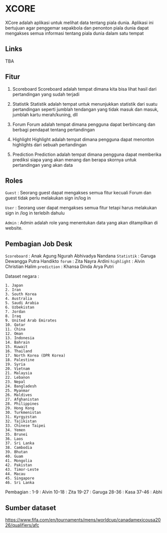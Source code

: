 # XCORE

XCore adalah aplikasi untuk melihat data tentang piala dunia. Aplikasi ini bertujuan agar penggemar sepakbola dan penonton piala dunia dapat mengakses semua informasi tentang piala dunia dalam satu tempat

## Links
TBA

## Fitur
1. Scoreboard
Scoreboard adalah tempat dimana kita bisa lihat hasil dari pertandingan yang sudah terjadi

2. Statistik
Statistik adalah tempat untuk menunjukkan statistik dari suatu pertandingan seperti jumblah tendangan yang tidak masuk dan masuk, jumblah kartu merah/kuning, dll

3. Forum
Forum adalah tempat dimana pengguna dapat berbincang dan berbagi pendapat tentang pertandingan

4. Highlight
Highlight adalah tempat dimana pengguna dapat menonton highlights dari sebuah pertandingan

5. Prediction
Prediction adalah tempat dimana pengguna dapat memberika prediksi siapa yang akan menang dan berapa skornya untuk pertandingan yang akan data

## Roles

`Guest` : Seorang guest dapat mengakses semua fitur kecuali Forum dan guest tidak perlu melakukan sign in/log in </br>

`User`  : Seorang user dapat mengakses semua fitur tetapi harus melakukan sign in /log in terlebih dahulu </br>

`Admin` : Admin adalah role yang menentukan data yang akan ditampilkan di website. </br>

## Pembagian Job Desk
`Scoreboard` : Anak Agung Ngurah Abhivadya Nandana 
`Statistik`  : Garuga Dewangga Putra Handikto
`forum`      : Zita Nayra Ardini
`highlight`  : Alvin Christian Halim
`prediction` : Khansa Dinda Arya Putri

Dataset negara :
```
1. Japan
2. Iran
3. South Korea
4. Australia
5. Saudi Arabia
6. Uzbekistan
7. Jordan
8. Iraq
9. United Arab Emirates
10. Qatar
11. China
12. Oman
13. Indonesia
14. Bahrain
15. Kuwait
16. Thailand
17. North Korea (DPR Korea)
18. Palestine
19. Syria
20. Vietnam
21. Malaysia
22. Lebanon
23. Nepal
24. Bangladesh
25. Myanmar
26. Maldives
27. Afghanistan
28. Philippines
29. Hong Kong
30. Turkmenistan
31. Kyrgyzstan
32. Tajikistan
33. Chinese Taipei
34. Yemen
35. Brunei
36. Laos
37. Sri Lanka
38. Cambodia
39. Bhutan
40. Guam
41. Mongolia
42. Pakistan
43. Timor-Leste
44. Macau
45. Singapore
46. Sri Lanka

```

Pembagian :
1-9 : Alvin
10-18 : Zita
19-27 : Garuga
28-36 : Kasa
37-46 : Abhi

## Sumber dataset
https://www.fifa.com/en/tournaments/mens/worldcup/canadamexicousa2026/qualifiers/afc





